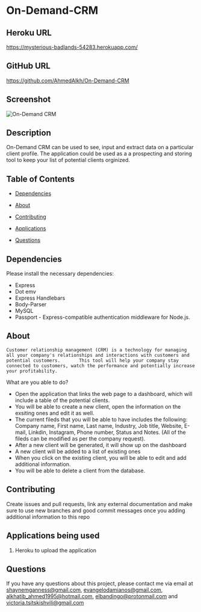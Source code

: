 # On-Demand-CRM
## Heroku URL
https://mysterious-badlands-54283.herokuapp.com/

## GitHub URL
https://github.com/AhmedAlkh/On-Demand-CRM

## Screenshot
![On-Demand CRM](https://user-images.githubusercontent.com/89715481/152705751-44e8f180-e058-4d1b-bb5b-bed35412666a.png)

## Description
On-Demand CRM can be used to see, input and extract data on a particular client profile. The application could be used as a a prospecting and storing tool to keep your list of potential clients orginized. 

## Table of Contents 
  
  * [Dependencies](#dependencies)
  
  * [About](#about)

  * [Contributing](#contributing)
  
  * [Applications](#applications)
  
  * [Questions](#questions)
  
  ## Dependencies
  
  Please install the necessary dependencies:
  - Express
  - Dot emv
  - Express Handlebars
  - Body-Parser
  - MySQL
  - Passport - Express-compatible authentication middleware for Node.js.
  
  ## About
  
    Customer relationship management (CRM) is a technology for managing all your company's relationships and interactions with customers and potential customers.       This tool will help your company stay connected to customers, watch the performance and potentially increase your profitability. 
  
  What are you able to do?
  - Open the application that links the web page to a dashboard, which will include a table of the potential clients. 
  - You will be able to create a new client, open the information on the exsiting ones and edit it as well. 
  - The current fileds that you will be able to have includes the following: Company name, First name, Last name, Industry, Job title, Website, E-mail, Linkdin, Instagram, Phone number, Status and Notes. (All of the fileds can be modified as per the company request).
  - After a new client will be generated, it will show up on the dashboard 
  - A new client will be added to a list of existing ones
  - When you click on the existing client, you will be able to edit and add additional information. 
  - You will be able to delete a client from the database.
    
  ## Contributing
  
  Create issues and pull requests, link any external documentation and make sure to use new branches and good commit messages once you adding additional information to this repo
  
  ## Applications being used 
  
1. Heroku to upload the application 
  
  ## Questions
  
  If you have any questions about this project, please contact me via email at shaynemganness@gmail.com, evangelodamianos@gmail.com, alkhatib_ahmed1995@hotmail.com, 
  elbandingo@protonmail.com and victoria.tsitskishvili@gmail.com 
